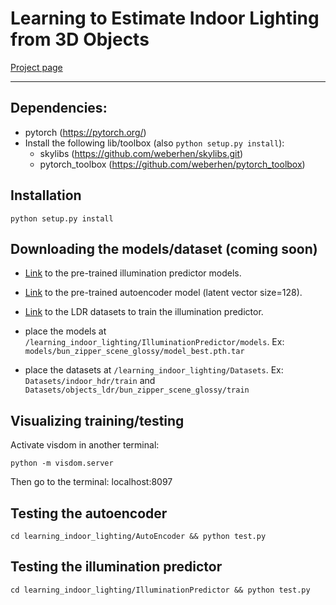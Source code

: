 # Learning to Estimate Indoor Lighting from 3D Objects

[Project page](http://vision.gel.ulaval.ca/~jflalonde/projects/illumPredict/index.html)

-------

## Dependencies:

* pytorch (https://pytorch.org/)
* Install the following lib/toolbox (also `python setup.py install`):
    * skylibs (https://github.com/weberhen/skylibs.git)
    * pytorch_toolbox (https://github.com/weberhen/pytorch_toolbox)
    
## Installation
`python setup.py install`

## Downloading the models/dataset (coming soon)

* [Link]() to the pre-trained illumination predictor models.
* [Link]() to the pre-trained autoencoder model (latent vector size=128).
* [Link]() to the LDR datasets to train the illumination predictor.

* place the models at `/learning_indoor_lighting/IlluminationPredictor/models`. Ex: 
`models/bun_zipper_scene_glossy/model_best.pth.tar`
* place the datasets at `/learning_indoor_lighting/Datasets`. Ex: `Datasets/indoor_hdr/train` and `Datasets/objects_ldr/bun_zipper_scene_glossy/train`

## Visualizing training/testing
Activate visdom in another terminal:

`python -m visdom.server`

Then go to the terminal: localhost:8097

## Testing the autoencoder
`cd learning_indoor_lighting/AutoEncoder && python test.py`

## Testing the illumination predictor
`cd learning_indoor_lighting/IlluminationPredictor && python test.py`

